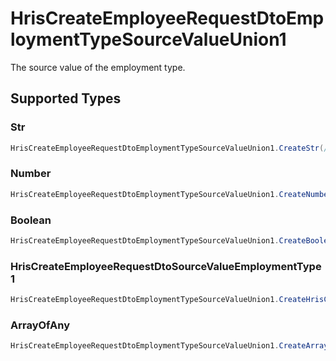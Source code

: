 # HrisCreateEmployeeRequestDtoEmploymentTypeSourceValueUnion1

The source value of the employment type.


## Supported Types

### Str

```csharp
HrisCreateEmployeeRequestDtoEmploymentTypeSourceValueUnion1.CreateStr(/* values here */);
```

### Number

```csharp
HrisCreateEmployeeRequestDtoEmploymentTypeSourceValueUnion1.CreateNumber(/* values here */);
```

### Boolean

```csharp
HrisCreateEmployeeRequestDtoEmploymentTypeSourceValueUnion1.CreateBoolean(/* values here */);
```

### HrisCreateEmployeeRequestDtoSourceValueEmploymentType1

```csharp
HrisCreateEmployeeRequestDtoEmploymentTypeSourceValueUnion1.CreateHrisCreateEmployeeRequestDtoSourceValueEmploymentType1(/* values here */);
```

### ArrayOfAny

```csharp
HrisCreateEmployeeRequestDtoEmploymentTypeSourceValueUnion1.CreateArrayOfAny(/* values here */);
```
